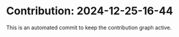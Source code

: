 # Contribution: 2024-12-25-16-44
This is an automated commit to keep the contribution graph active.
